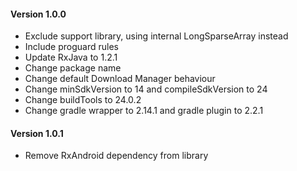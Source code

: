 #### Version 1.0.0

* Exclude support library, using internal LongSparseArray instead
* Include proguard rules
* Update RxJava to 1.2.1
* Change package name
* Change default Download Manager behaviour
* Change minSdkVersion to 14 and compileSdkVersion to 24
* Change buildTools to 24.0.2
* Change gradle wrapper to 2.14.1 and gradle plugin to 2.2.1

#### Version 1.0.1

* Remove RxAndroid dependency from library

